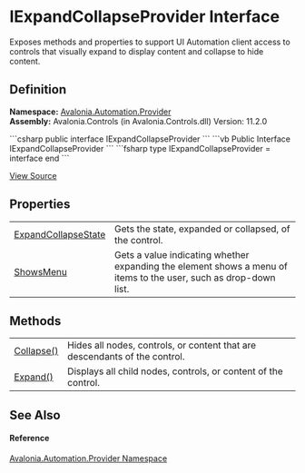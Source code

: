 # IExpandCollapseProvider Interface


Exposes methods and properties to support UI Automation client access to controls that visually expand to display content and collapse to hide content.



## Definition
**Namespace:** <a href="N_Avalonia_Automation_Provider">Avalonia.Automation.Provider</a>  
**Assembly:** Avalonia.Controls (in Avalonia.Controls.dll) Version: 11.2.0

<Tabs groupId="api-code-preview">
<TabItem value="csharp" label="C#">
```csharp
public interface IExpandCollapseProvider
```
</TabItem>
<TabItem value="vb" label="VB">
```vb
Public Interface IExpandCollapseProvider
```
</TabItem>
<TabItem value="fsharp" label="F#">
```fsharp
type IExpandCollapseProvider = interface end
```
</TabItem>
</Tabs>



<a href="https://github.com/AvaloniaUI/Avalonia/tree/master/src/Avalonia.Controls/Automation/Provider/IExpandCollapseProvider.cs" title="View the source code">View Source</a>



## Properties
<table>
<tr>
<td><a href="P_Avalonia_Automation_Provider_IExpandCollapseProvider_ExpandCollapseState">ExpandCollapseState</a></td>
<td>Gets the state, expanded or collapsed, of the control.</td>
</tr>
<tr>
<td><a href="P_Avalonia_Automation_Provider_IExpandCollapseProvider_ShowsMenu">ShowsMenu</a></td>
<td>Gets a value indicating whether expanding the element shows a menu of items to the user, such as drop-down list.</td>
</tr>
</table>

## Methods
<table>
<tr>
<td><a href="M_Avalonia_Automation_Provider_IExpandCollapseProvider_Collapse">Collapse()</a></td>
<td>Hides all nodes, controls, or content that are descendants of the control.</td>
</tr>
<tr>
<td><a href="M_Avalonia_Automation_Provider_IExpandCollapseProvider_Expand">Expand()</a></td>
<td>Displays all child nodes, controls, or content of the control.</td>
</tr>
</table>

## See Also


#### Reference
<a href="N_Avalonia_Automation_Provider">Avalonia.Automation.Provider Namespace</a>  

